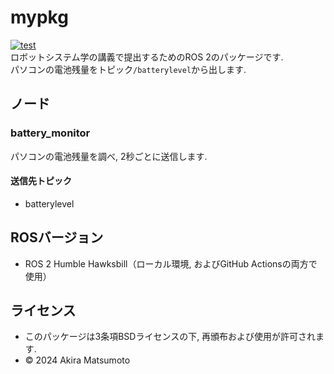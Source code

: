 # mypkg
[![test](https://github.com/akiramatsumoto/mypkg/actions/workflows/test.yml/badge.svg)](https://github.com/akiramatsumoto/mypkg/actions/workflows/test.yml)  
ロボットシステム学の講義で提出するためのROS 2のパッケージです.  
パソコンの電池残量をトピック```/batterylevel```から出します.
## ノード
### battery_monitor
パソコンの電池残量を調べ, 2秒ごとに送信します.
#### 送信先トピック
- batterylevel
## ROSバージョン
- ROS 2 Humble Hawksbill（ローカル環境, およびGitHub Actionsの両方で使用）
## ライセンス
- このパッケージは3条項BSDライセンスの下, 再頒布および使用が許可されます.
- © 2024 Akira Matsumoto
